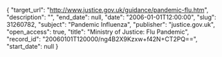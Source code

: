 {
  "target_url": "http://www.justice.gov.uk/guidance/pandemic-flu.htm", 
  "description": "", 
  "end_date": null, 
  "date": "2006-01-01T12:00:00", 
  "slug": 31260782, 
  "subject": "Pandemic Influenza", 
  "publisher": "justice.gov.uk", 
  "open_access": true, 
  "title": "Ministry of Justice: Flu Pandemic", 
  "record_id": "20060101T120000/ng4B2X9Kzxw+f42N+CT2PQ==", 
  "start_date": null
}

